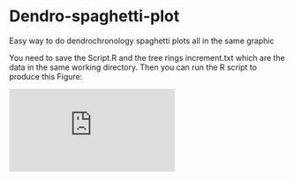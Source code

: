 # Dendro-spaghetti-plot
Easy way to do dendrochronology spaghetti plots all in the same graphic

You need to save the Script.R and the tree rings increment.txt which are the data in the same working directory. Then you can run the R script to produce this Figure:


![Figure of spaghetti plot](https://github.com/despresT/Dendro-spaghetti-plot/blob/master/Multiplot%20radial%20growth%20sugar%20maple%20between%20150%20and%20160%20years%20old.pdf)



